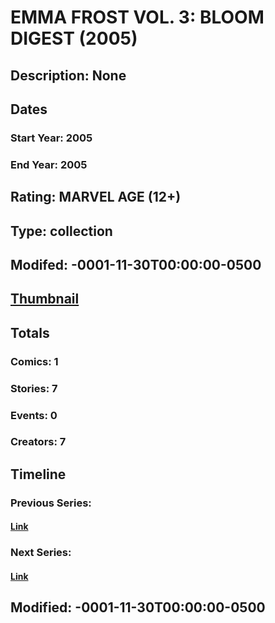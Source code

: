 # EMMA FROST VOL. 3: BLOOM DIGEST (2005)
## Description: None
## Dates
### Start Year: 2005
### End Year: 2005
## Rating: MARVEL AGE (12+)
## Type: collection
## Modifed: -0001-11-30T00:00:00-0500
## [Thumbnail](http://i.annihil.us/u/prod/marvel/i/mg/e/70/4bc6b3c0b04fc.jpg)
## Totals
### Comics: 1
### Stories: 7
### Events: 0
### Creators: 7
## Timeline
### Previous Series: 
#### [Link]()
### Next Series: 
#### [Link]()
## Modified: -0001-11-30T00:00:00-0500